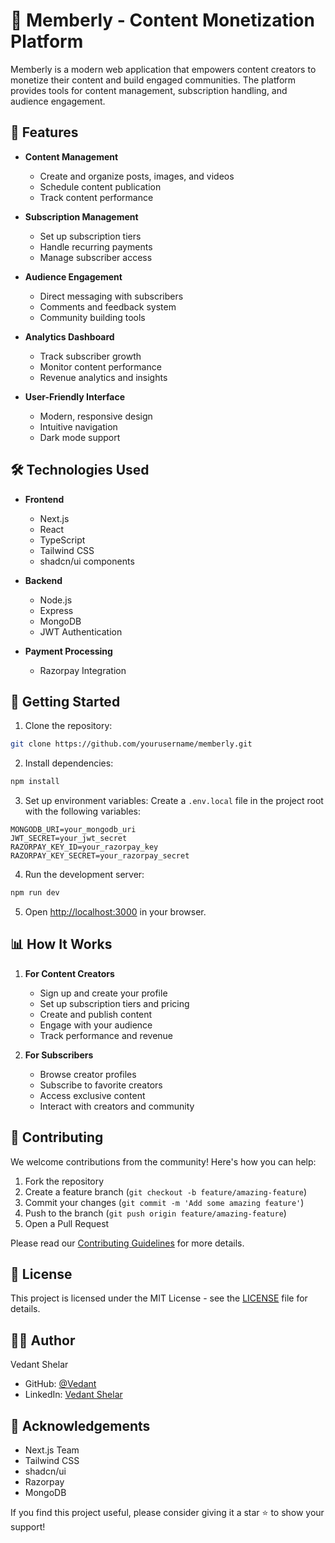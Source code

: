 # 🎯 Memberly - Content Monetization Platform

Memberly is a modern web application that empowers content creators to monetize their content and build engaged communities. The platform provides tools for content management, subscription handling, and audience engagement.

## 🌟 Features

- **Content Management**

  - Create and organize posts, images, and videos
  - Schedule content publication
  - Track content performance

- **Subscription Management**

  - Set up subscription tiers
  - Handle recurring payments
  - Manage subscriber access

- **Audience Engagement**

  - Direct messaging with subscribers
  - Comments and feedback system
  - Community building tools

- **Analytics Dashboard**

  - Track subscriber growth
  - Monitor content performance
  - Revenue analytics and insights

- **User-Friendly Interface**
  - Modern, responsive design
  - Intuitive navigation
  - Dark mode support

## 🛠️ Technologies Used

- **Frontend**

  - Next.js
  - React
  - TypeScript
  - Tailwind CSS
  - shadcn/ui components

- **Backend**

  - Node.js
  - Express
  - MongoDB
  - JWT Authentication

- **Payment Processing**
  - Razorpay Integration

## 🚀 Getting Started

1. Clone the repository:

```bash
git clone https://github.com/yourusername/memberly.git
```

2. Install dependencies:

```bash
npm install
```

3. Set up environment variables:
   Create a `.env.local` file in the project root with the following variables:

```env
MONGODB_URI=your_mongodb_uri
JWT_SECRET=your_jwt_secret
RAZORPAY_KEY_ID=your_razorpay_key
RAZORPAY_KEY_SECRET=your_razorpay_secret
```

4. Run the development server:

```bash
npm run dev
```

5. Open [http://localhost:3000](http://localhost:3000) in your browser.

## 📊 How It Works

1. **For Content Creators**

   - Sign up and create your profile
   - Set up subscription tiers and pricing
   - Create and publish content
   - Engage with your audience
   - Track performance and revenue

2. **For Subscribers**
   - Browse creator profiles
   - Subscribe to favorite creators
   - Access exclusive content
   - Interact with creators and community

## 🤝 Contributing

We welcome contributions from the community! Here's how you can help:

1. Fork the repository
2. Create a feature branch (`git checkout -b feature/amazing-feature`)
3. Commit your changes (`git commit -m 'Add some amazing feature'`)
4. Push to the branch (`git push origin feature/amazing-feature`)
5. Open a Pull Request

Please read our [Contributing Guidelines](CONTRIBUTING.md) for more details.

## 📜 License

This project is licensed under the MIT License - see the [LICENSE](LICENSE) file for details.

## 👨‍💻 Author

Vedant Shelar

- GitHub: [@Vedant](https://github.com/vedants556)
- LinkedIn: [Vedant Shelar](https://linkedin.com/)

## 🙏 Acknowledgements

- Next.js Team
- Tailwind CSS
- shadcn/ui
- Razorpay
- MongoDB

If you find this project useful, please consider giving it a star ⭐️ to show your support!
